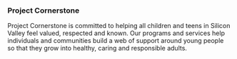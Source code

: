 ### Project Cornerstone

Project Cornerstone is committed to helping all children and teens in Silicon Valley feel valued, respected and known. Our programs and services help individuals and communities build a web of support around young people so that they grow into healthy, caring and responsible adults.